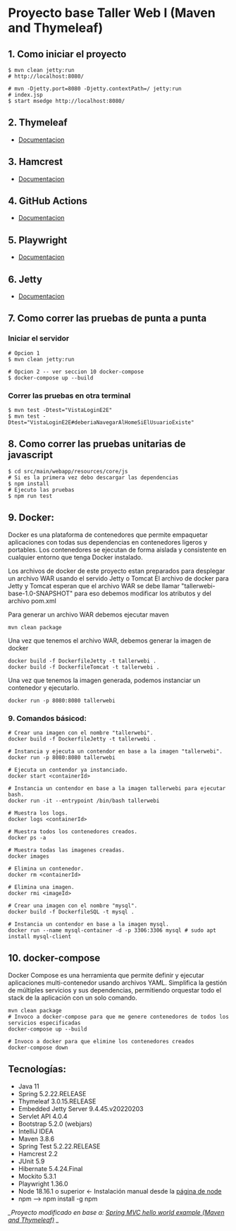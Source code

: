 Proyecto base Taller Web I (Maven and Thymeleaf)
===============================

## 1. Como iniciar el proyecto
```shell
$ mvn clean jetty:run
# http://localhost:8080/

# mvn -Djetty.port=8080 -Djetty.contextPath=/ jetty:run
# index.jsp
$ start msedge http://localhost:8080/
```
## 2. Thymeleaf
* [Documentacion](https://www.thymeleaf.org/doc/tutorials/3.0/usingthymeleaf.html)

## 3. Hamcrest
* [Documentacion](https://hamcrest.org/JavaHamcrest/javadoc/2.2/)

## 4. GitHub Actions
* [Documentacion](https://docs.github.com/es/actions/quickstart)

## 5. Playwright
* [Documentacion](https://playwright.dev/java/docs/intro)

## 6. Jetty
* [Documentacion](https://eclipse.dev/jetty/documentation/jetty-9/index.html#maven-and-jetty)

## 7. Como correr las pruebas de punta a punta

### Iniciar el servidor
```shell
# Opcion 1
$ mvn clean jetty:run

# Opcion 2 -- ver seccion 10 docker-compose
$ docker-compose up --build
```
### Correr las pruebas en otra terminal
```shell
$ mvn test -Dtest="VistaLoginE2E"
$ mvn test -Dtest="VistaLoginE2E#deberiaNavegarAlHomeSiElUsuarioExiste"
```

## 8. Como correr las pruebas unitarias de javascript
```shell
$ cd src/main/webapp/resources/core/js
# Si es la primera vez debo descargar las dependencias
$ npm install
# Ejecuto las pruebas
$ npm run test
```

## 9. Docker:
Docker es una plataforma de contenedores que permite empaquetar aplicaciones con todas sus dependencias en contenedores ligeros y portables. Los contenedores se ejecutan de forma aislada y consistente en cualquier entorno que tenga Docker instalado.

Los archivos de docker de este proyecto estan preparados para desplegar un archivo WAR usando el servido Jetty o Tomcat
El archivo de docker para Jetty y Tomcat esperan que el archivo WAR se debe llamar "tallerwebi-base-1.0-SNAPSHOT" para eso debemos modificar los atributos <artifactId> y <version> del archivo pom.xml 

Para generar un archivo WAR debemos ejecutar maven
```shell
mvn clean package
```

Una vez que tenemos el archivo WAR, debemos generar la imagen de docker
```shell
docker build -f DockerfileJetty -t tallerwebi .
docker build -f DockerfileTomcat -t tallerwebi .
```

Una vez que tenemos la imagen generada, podemos instanciar un contenedor y ejecutarlo.
```shell
docker run -p 8080:8080 tallerwebi
```

### 9. Comandos básicod:
```shell
# Crear una imagen con el nombre "tallerwebi".
docker build -f DockerfileJetty -t tallerwebi .

# Instancia y ejecuta un contendor en base a la imagen "tallerwebi". 
docker run -p 8080:8080 tallerwebi 

# Ejecuta un contendor ya instanciado.
docker start <containerId> 

# Instancia un contendor en base a la imagen tallerwebi para ejecutar bash.
docker run -it --entrypoint /bin/bash tallerwebi

# Muestra los logs.
docker logs <containerId>

# Muestra todos los contenedores creados.
docker ps -a 

# Muestra todas las imagenes creadas.
docker images

# Elimina un contenedor.
docker rm <containerId>

# Elimina una imagen.
docker rmi <imageId>

# Crear una imagen con el nombre "mysql".
docker build -f DockerfileSQL -t mysql .

# Instancia un contendor en base a la imagen mysql.
docker run --name mysql-container -d -p 3306:3306 mysql # sudo apt install mysql-client
```

## 10. docker-compose
Docker Compose es una herramienta que permite definir y ejecutar aplicaciones multi-contenedor usando archivos YAML. Simplifica la gestión de múltiples servicios y sus dependencias, permitiendo orquestar todo el stack de la aplicación con un solo comando.

```shell
mvn clean package
# Invoco a docker-compose para que me genere contenedores de todos los servicios especificadas
docker-compose up --build

# Invoco a docker para que elimine los contenedores creados 
docker-compose down
```

## Tecnologías:
* Java 11
* Spring 5.2.22.RELEASE
* Thymeleaf 3.0.15.RELEASE
* Embedded Jetty Server 9.4.45.v20220203
* Servlet API 4.0.4
* Bootstrap 5.2.0 (webjars)
* IntelliJ IDEA
* Maven 3.8.6
* Spring Test 5.2.22.RELEASE
* Hamcrest 2.2
* JUnit 5.9
* Hibernate 5.4.24.Final
* Mockito 5.3.1
* Playwright 1.36.0
* Node 18.16.1 o superior <- Instalación manual desde la [página de node](https://nodejs.org/en) 
* npm --> npm install -g npm

*_Proyecto modificado en base a: [Spring MVC hello world example (Maven and Thymeleaf)](https://mkyong.com/spring-mvc/spring-mvc-hello-world-example/) _*